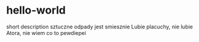 # hello-world
short description
sztuczne odpady jest smiesznie
Lubie placuchy, nie lubie Atora, nie wiem co to pewdiepei
